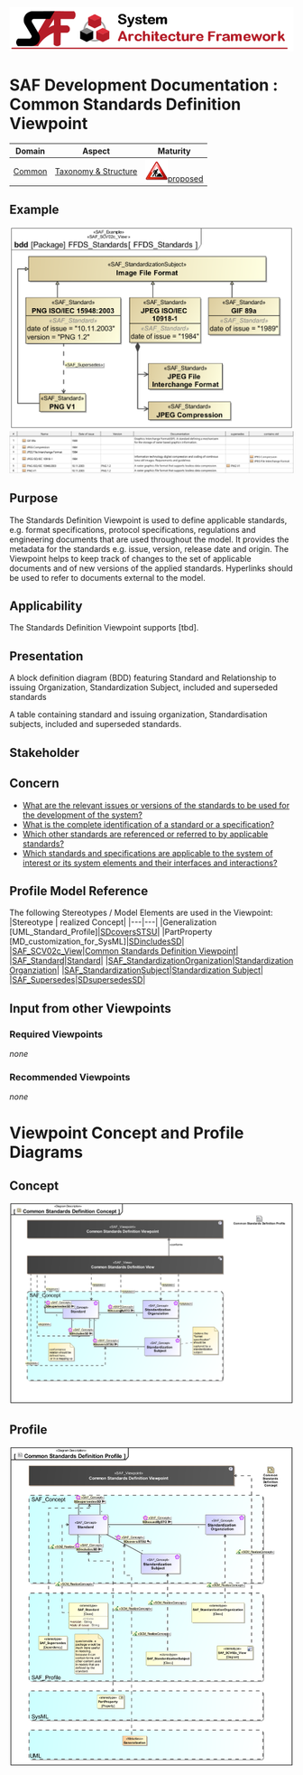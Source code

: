 ![System Architecture Framework](../../diagrams/Banner_SAF.png)
# SAF Development Documentation : Common Standards Definition Viewpoint
|**Domain**|**Aspect**|**Maturity**|
| --- | --- | --- |
|[Common](../../domains.md#Domain-Common)|[Taxonomy & Structure](../../aspects.md#Aspect-Taxonomy-&-Structure)|![Proposed](../../diagrams/Under_construction_icon-red.svg )[proposed](../../using-saf/maturity.md#proposed)|
## Example
![Common-Standards-Definition-Viewpoint-primary-example.svg](../../diagrams/vp-examples/Common-Standards-Definition-Viewpoint-primary-example.svg)
![Common-Standards-Definition-Viewpoint-primary-example-1.svg](../../diagrams/vp-examples/Common-Standards-Definition-Viewpoint-primary-example-1.svg)
## Purpose
The Standards Definition Viewpoint is used to define applicable standards, e.g. format specifications, protocol specifications, regulations and engineering documents that are used throughout the model. It provides the metadata for the standards e.g. issue, version, release date and origin. The Viewpoint helps to keep track of changes to the set of applicable documents and of new versions of the applied standards. Hyperlinks should be used to refer to documents external to the model.
## Applicability
The Standards Definition Viewpoint supports [tbd].
## Presentation
A block definition diagram (BDD) featuring Standard and Relationship to issuing Organization, Standardization Subject, included and superseded standards

A table containing standard and issuing organization, Standardisation subjects, included and superseded standards.

## Stakeholder
## Concern
* [What are the relevant issues or versions of the standards to be used for the development of the system?](../../concerns.md#_2021x_2_8710274_1700821579663_211989_58619)
* [What is the complete identification of a standard or a specification?](../../concerns.md#_2021x_2_8710274_1700821607046_355547_58633)
* [Which other standards are referenced or referred to by applicable standards?](../../concerns.md#_2021x_2_8710274_1700821592720_121043_58626)
* [Which standards and specifications are applicable to the system of interest or its system elements and their interfaces and interactions?](../../concerns.md#_2021x_2_8710274_1700821558610_489259_58612)
## Profile Model Reference
The following Stereotypes / Model Elements are used in the Viewpoint:
|Stereotype | realized Concept|
|---|---|
|Generalization [UML_Standard_Profile]|[SDcoversSTSU](../concept/concepts.md#SDcoversSTSU)|
|PartProperty [MD_customization_for_SysML]|[SDincludesSD](../concept/concepts.md#SDincludesSD)|
|[SAF_SCV02c_View](../../stereotypes.md#SAF_SCV02c_View)|[Common Standards Definition Viewpoint](../concept/concepts.md#Common-Standards-Definition-Viewpoint)|
|[SAF_Standard](../../stereotypes.md#SAF_Standard)|[Standard](../concept/concepts.md#Standard)|
|[SAF_StandardizationOrganization](../../stereotypes.md#SAF_StandardizationOrganization)|[Standardization Organziation](../concept/concepts.md#Standardization-Organziation)|
|[SAF_StandardizationSubject](../../stereotypes.md#SAF_StandardizationSubject)|[Standardization Subject](../concept/concepts.md#Standardization-Subject)|
|[SAF_Supersedes](../../stereotypes.md#SAF_Supersedes)|[SDsupersedesSD](../concept/concepts.md#SDsupersedesSD)|
## Input from other Viewpoints
### Required Viewpoints
*none*
### Recommended Viewpoints
*none*
# Viewpoint Concept and Profile Diagrams
## Concept
![Common Standards Definition Concept](diagrams/Common-Standards-Definition-Concept.svg)
## Profile
![Common Standards Definition Profile](diagrams/Common-Standards-Definition-Profile.svg)
